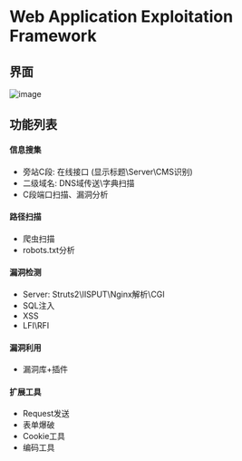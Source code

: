 # Web Application Exploitation Framework

## 界面

![image](https://user-images.githubusercontent.com/15321612/114363443-fad5e700-9baa-11eb-9797-45ed6a73e29f.png)

## 功能列表

#### 信息搜集

- 旁站C段: 在线接口 (显示标题\Server\CMS识别)
- 二级域名: DNS域传送\字典扫描
- C段端口扫描、漏洞分析

#### 路径扫描
- 爬虫扫描
- robots.txt分析

#### 漏洞检测
- Server: Struts2\IISPUT\Nginx解析\CGI
- SQL注入
- XSS
- LFI\RFI

#### 漏洞利用
- 漏洞库+插件

#### 扩展工具
- Request发送
- 表单爆破
- Cookie工具
- 编码工具

